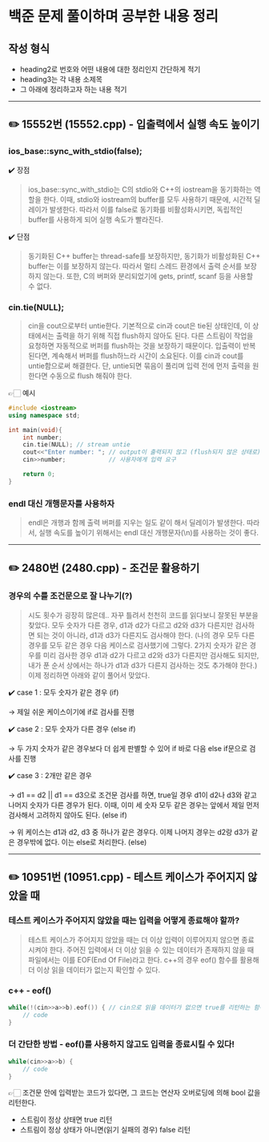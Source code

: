 # 백준 문제 풀이하며 공부한 내용 정리
## 작성 형식
- heading2로 번호와 어떤 내용에 대한 정리인지 간단하게 적기
- heading3는 각 내용 소제목
- 그 아래에 정리하고자 하는 내용 적기

--- 

## ✏️ 15552번 (15552.cpp) - 입출력에서 실행 속도 높이기 
### ios_base::sync_with_stdio(false);
✔️ 장점
> ios_base::sync_with_stdio는 C의 stdio와 C++의 iostream을 동기화하는 역할을 한다. 이때, stdio와 iostream의 buffer를 모두 사용하기 때문에, 시간적 딜레이가 발생한다. 따라서 이를 false로 동기화를 비활성화시키면, 독립적인 buffer를 사용하게 되어 실행 속도가 빨라진다.

✔️ 단점
> 동기화된 C++ buffer는 thread-safe를 보장하지만, 동기화가 비활성화된 C++ buffer는 이를 보장하지 않는다. 따라서 멀티 스레드 환경에서 출력 순서를 보장하지 않는다. 또한, C의 버퍼와 분리되었기에 gets, printf, scanf 등을 사용할 수 없다. 


### cin.tie(NULL);
> cin을 cout으로부터 untie한다. 기본적으로 cin과 cout은 tie된 상태인데, 이 상태에서는 출력을 하기 위해 직접 flush하지 않아도 된다. 다른 스트림이 작업을 요청하면 자동적으로 버퍼를 flush하는 것을 보장하기 때문이다. 입출력이 반복된다면, 계속해서 버퍼를 flush하느라 시간이 소요된다. 이를 cin과 cout를 untie함으로써 해결한다. 단, untie되면 묶음이 풀리며 입력 전에 먼저 출력을 원한다면 수동으로 flush 해줘야 한다. 

👉🏻 예시
```c++
#include <iostream>
using namespace std;

int main(void){
    int number;
    cin.tie(NULL); // stream untie
    cout<<"Enter number: "; // output이 출력되지 않고 (flush되지 않은 상태로)
    cin>>number;            // 사용자에게 입력 요구

    return 0;
}
```

### endl 대신 개행문자를 사용하자
> endl은 개행과 함께 출력 버퍼를 지우는 일도 같이 해서 딜레이가 발생한다. 따라서, 실행 속도를 높이기 위해서는 endl 대신 개행문자(\n)를 사용하는 것이 좋다. 

---

## ✏️ 2480번 (2480.cpp) - 조건문 활용하기 
### 경우의 수를 조건문으로 잘 나누기(?)
> 시도 횟수가 굉장히 많은데.. 자꾸 틀려서 천천히 코드를 읽다보니 잘못된 부분을 찾았다. 모두 숫자가 다른 경우, d1과 d2가 다르고 d2와 d3가 다른지만 검사하면 되는 것이 아니라, d1과 d3가 다른지도 검사해야 한다. (나의 경우 모두 다른 경우를 모두 같은 경우 다음 케이스로 검사했기에 그렇다. 2가지 숫자가 같은 경우를 미리 검사한 경우 d1과 d2가 다르고 d2와 d3가 다른지만 검사해도 되지만, 내가 푼 순서 상에서는 하나가 d1과 d3가 다른지 검사하는 것도 추가해야 한다.) 이제 정리하면 아래와 같이 풀어서 맞았다.

✔️ case 1 : 모두 숫자가 같은 경우 (if)

→ 제일 쉬운 케이스이기에 if로 검사를 진행

✔️ case 2 : 모두 숫자가 다른 경우 (else if)

→ 두 가지 숫자가 같은 경우보다 더 쉽게 판별할 수 있어 if 바로 다음 else if문으로 검사를 진행

✔️ case 3 : 2개만 같은 경우 

→ d1 == d2 || d1 == d3으로 조건문 검사를 하면, true일 경우 d1이 d2나 d3와 같고 나머지 숫자가 다른 경우가 된다. 이때, 이미 세 숫자 모두 같은 경우는 앞에서 제일 먼저 검사해서 고려하지 않아도 된다. (else if)

→ 위 케이스는 d1과 d2, d3 중 하나가 같은 경우다. 이제 나머지 경우는 d2랑 d3가 같은 경우밖에 없다. 이는 else로 처리한다. (else)

--- 
## ✏️ 10951번 (10951.cpp) - 테스트 케이스가 주어지지 않았을 때  
### 테스트 케이스가 주어지지 않았을 때는 입력을 어떻게 종료해야 할까? 
> 테스트 케이스가 주어지지 않았을 때는 더 이상 입력이 이루어지지 않으면 종료시켜야 한다. 주어진 입력에서 더 이상 읽을 수 있는 데이터가 존재하지 않을 때 파일에서는 이를 EOF(End Of File)라고 한다. c++의 경우 eof() 함수를 활용해 더 이상 읽을 데이터가 없는지 확인할 수 있다. 

### c++ - eof()
```c++
while(!(cin>>a>>b).eof()) { // cin으로 읽을 데이터가 없으면 true를 리턴하는 함수가 eof()다. 
    // code 
}
```

### 더 간단한 방법 - eof()를 사용하지 않고도 입력을 종료시킬 수 있다!
```c++
while(cin>>a>>b) {
    // code 
}
```
👉🏻 조건문 안에 입력받는 코드가 있다면, 그 코드는 연산자 오버로딩에 의해 bool 값을 리턴한다. 
- 스트림이 정상 상태면 true 리턴
- 스트림이 정상 상태가 아니면(읽기 실패의 경우) false 리턴